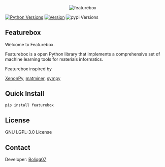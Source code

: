 <div align="center">
  <img alt="featurebox" src="https://github.com/boliqq07/featurebox/blob/master/img.jpg?raw=true">
</div>

[![Python Versions](https://img.shields.io/pypi/pyversions/featurebox.svg)](https://pypi.org/project/featurebox/)
[![Version](https://img.shields.io/github/tag/MGEdata/featurebox.svg)](https://github.com/boliqq07/MGEdata/releases/latest)
![pypi Versions](https://badge.fury.io/py/featurebox.svg)


Featurebox
----------------------
Welcome to Featurebox.

Featurebox is a open Python library that implements a comprehensive set of machine learning tools for materials informatics.

Featurebox inspired by

  [XenonPy](https://github.com/yoshida-lab/XenonPy),
  [matminer](https://hackingmaterials.github.io/matminer/ ),
  [sympy](https://www.sympy.org/en/index.html)

Quick Install
----------------------
```bash
pip install featurebox
```

License
----------------------
GNU LGPL-3.0 License

Contact
----------------------
Developer: [Boliqq07](986798607@qq.com)




